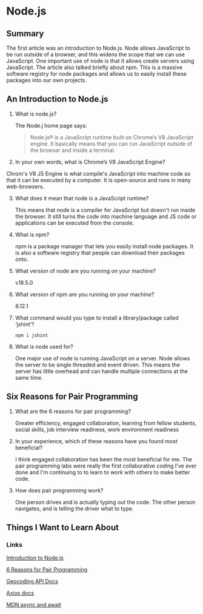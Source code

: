 # Node.js

## Summary
The first article was an introduction to Node.js. Node allows JavaScript to be run outside of a browser, and this widens the scope that we can use JavaScript. One important use of node is that it allows create servers using JavaScript. The article also talked briefly about npm. This is a massive software registry for node packages and allows us to easily install these packages into our own projects.

## An Introduction to Node.js
1. What is node.js?

    The Node.j home page says:
    >Node.js® is a JavaScript runtime built on Chrome’s V8 JavaScript engine.
    It basically means that you can run JavaScript outside of the browser and inside a terminal.

2. In your own words, what is Chrome’s V8 JavaScript Engine?

  Chrom's V8 JS Engine is what compile's JavaScript into machine code so that it can be executed by a computer. It is open-source and runs in many web-browsers.

3. What does it mean that node is a JavaScript runtime?

    This means that node is a compiler for JavaScript but doesn't run inside the browser. It still turns the code into machine language and JS code or applications can be executed from the console.

4. What is npm?

    npm is a package manager that lets you easily install node packages. It is also a software registry that people can download their packages onto.

5. What version of node are you running on your machine?

    v18.5.0

6. What version of npm are you running on your machine?

    8.12.1

7. What command would you type to install a library/package called ‘jshint’?

    ``` npm i jshint ```

8. What is node used for?

    One major use of node is running JavaScript on a server. Node allows the server to be single threaded and event driven. This means the server has little overhead and can handle multiple connections at the same time.

## Six Reasons for Pair Programming
1. What are the 6 reasons for pair programming?

    Greater efficiency, engaged collaboration, learning from fellow students, social skills, job interview readiness, work environment readiness

2. In your experience, which of these reasons have you found most beneficial?

    I think engaged collaboration has been the most beneficial for me. The pair programming labs were really the first collaborative coding I've ever done and I'm continuing to to learn to work with others to make better code.

3. How does pair programming work?

    One person drives and is actually typing out the code. The other person navigates, and is telling the driver what to type.

## Things I Want to Learn About

### Links

[Introduction to Node.js](https://www.sitepoint.com/an-introduction-to-node-js/)

[6 Reasons for Pair Programming](https://www.codefellows.org/blog/6-reasons-for-pair-programming/)

[Geocoding API Docs](https://locationiq.com/)

[Axios docs](https://www.npmjs.com/package/axios)

[MDN async and await](https://developer.mozilla.org/en-US/docs/Learn/JavaScript/Asynchronous/Promises)

